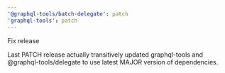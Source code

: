 ```yaml
---
'@graphql-tools/batch-delegate': patch
'graphql-tools': patch
---
```


Fix release

Last PATCH release actually transitively updated graphql-tools and @graphql-tools/delegate to use latest MAJOR version of dependencies.
